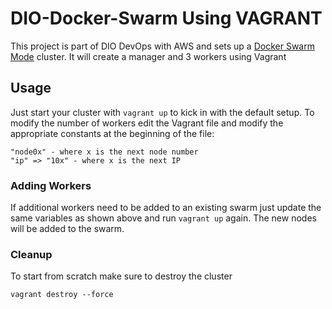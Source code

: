 # DIO-Docker-Swarm Using VAGRANT

This project is part of DIO DevOps with AWS and sets up a [Docker Swarm Mode][1] cluster. It will create a manager and 3 workers using Vagrant

## Usage
Just start your cluster with ```vagrant up``` to kick in with the default setup. To modify the number of workers edit the Vagrant file and modify the appropriate constants at the beginning of the file:
```
"node0x" - where x is the next node number
"ip" => "10x" - where x is the next IP
```

### Adding Workers
If additional  workers need to be added to an existing swarm just update the same variables as shown above and run ```vagrant up``` again. The new nodes will be added to the swarm.

### Cleanup
To start from scratch make sure to destroy the cluster
```
vagrant destroy --force
```


[1]: https://docs.docker.com/engine/swarm/
